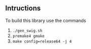 


## Intructions

To build this library use the commands 
  
  1. ```./gen_swig.sh```
  1. ```premake4 gmake```
  1. ```make config=release64 -j 4```
  
